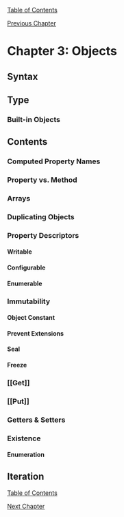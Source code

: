 [Table of Contents](_toc.md)

[Previous Chapter](ch2.md)

# Chapter 3: Objects #

## Syntax ##

## Type ##

### Built-in Objects ###

## Contents ##

### Computed Property Names ###

### Property vs. Method ###

### Arrays ###

### Duplicating Objects ###

### Property Descriptors ###

#### Writable ####

#### Configurable ####

#### Enumerable ####

### Immutability ###

#### Object Constant ####

#### Prevent Extensions ####

#### Seal ####

#### Freeze ####

### [[Get]] ###

### [[Put]] ###

### Getters & Setters ###

### Existence ###

#### Enumeration ####

## Iteration ##

[Table of Contents](_toc.md)

[Next Chapter](ch4.md)
